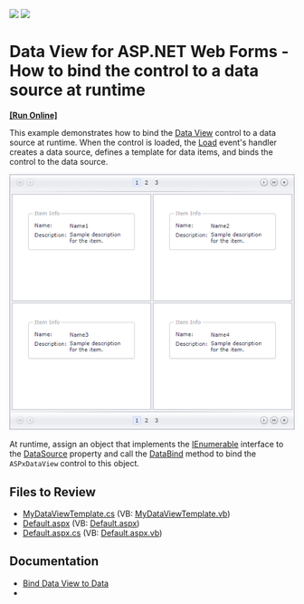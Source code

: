 <!-- default badges list -->
[![](https://img.shields.io/badge/Open_in_DevExpress_Support_Center-FF7200?style=flat-square&logo=DevExpress&logoColor=white)](https://supportcenter.devexpress.com/ticket/details/T358210)
[![](https://img.shields.io/badge/📖_How_to_use_DevExpress_Examples-e9f6fc?style=flat-square)](https://docs.devexpress.com/GeneralInformation/403183)
<!-- default badges end -->
# Data View for ASP.NET Web Forms - How to bind the control to a data source at runtime
<!-- run online -->
**[[Run Online]](https://codecentral.devexpress.com/t358210/)**
<!-- run online end -->
This example demonstrates how to bind the [Data View](https://docs.devexpress.com/AspNet/8280/components/data-and-image-navigation/dataview?p=netframework) control to a data source at runtime. When the control is loaded, the [Load](https://learn.microsoft.com/en-us/dotnet/api/system.web.ui.control.load?view=netframework-4.8.1) event's handler creates a data source, defines a template for data items, and binds the control to the data source.

![Bind Data View to Data Source](result.png)

At runtime, assign an object that implements the [IEnumerable](https://learn.microsoft.com/en-us/dotnet/api/system.collections.ienumerable?view=net-8.0) interface to the [DataSource](https://docs.devexpress.com/AspNet/DevExpress.Web.ASPxDataWebControlBase.DataSource) property and call the [DataBind](https://docs.devexpress.com/AspNet/DevExpress.Web.ASPxWebControl.DataBind) method to bind the `ASPxDataView` control to this object.

## Files to Review

* [MyDataViewTemplate.cs](./CS/App_Code/MyDataViewTemplate.cs) (VB: [MyDataViewTemplate.vb](./VB/App_Code/MyDataViewTemplate.vb))
* [Default.aspx](./CS/Default.aspx) (VB: [Default.aspx](./VB/Default.aspx))
* [Default.aspx.cs](./CS/Default.aspx.cs) (VB: [Default.aspx.vb](./VB/Default.aspx.vb))

## Documentation

- [Bind Data View to Data](https://docs.devexpress.com/AspNet/115695/components/data-and-image-navigation/dataview/concepts/binding-to-data)
- 
